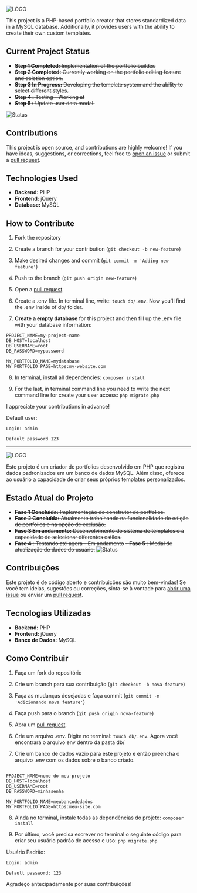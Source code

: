 ![LOGO](https://raw.githubusercontent.com/abdalazard/PortfolioCreator/main/icon/icon.png)

This project is a PHP-based portfolio creator that stores standardized data in a MySQL database. Additionally, it provides users with the ability to create their own custom templates.

## Current Project Status

- ~~**Step 1 Completed:** Implementation of the portfolio builder.~~
- ~~**Step 2 Completed:** Currently working on the portfolio editing feature and deletion option.~~
- ~~**Step 3 In Progress:** Developing the template system and the ability to select different styles.~~
- ~~**Step 4 :** Testing - Working at~~
- ~~**Step 5 :** Update user data modal.~~

![Status](http://img.shields.io/static/v1?label=STEP%206%20-%20CREATE%20A%20DOCUMENTATION%20AND%20PUBLISH%20IT%20&message=WORKING%20ON%20IT&color=GREEN&style=for-the-badge)




## Contributions

This project is open source, and contributions are highly welcome! If you have ideas, suggestions, or corrections, feel free to [open an issue](https://github.com/abdalazard/PortfolioCreator/issues/new) or submit a [pull request](https://github.com/abdalazard/PortfolioCreator/compare).

## Technologies Used

- **Backend:** PHP
- **Frontend:** jQuery
- **Database:** MySQL

## How to Contribute

1. Fork the repository
2. Create a branch for your contribution (`git checkout -b new-feature`)
3. Make desired changes and commit (`git commit -m 'Adding new feature'`)
4. Push to the branch (`git push origin new-feature`)
5. Open a [pull request]((https://github.com/abdalazard/PortfolioCreator/compare)).

6. Create a .env file. In terminal line, write: ```touch db/.env```.  Now you'll find the .env inside of db/ folder.

7. **Create a empty database** for this project and then fill up the .env file with your database information:
```
PROJECT_NAME=my-project-name
DB_HOST=localhost
DB_USERNAME=root
DB_PASSWORD=mypassword

MY_PORTFOLIO_NAME=mydatabase
MY_PORTFOLIO_PAGE=https:my-website.com
```

8. In terminal, install all dependencies: ```composer install```

9. For the last, in terminal command line you need to write the next command line for create your user access: ```php migrate.php```

I appreciate your contributions in advance!




Default user:
```
Login: admin

Default password 123
```
-------------------------------------------------------------------------------------------------------------------------------------------------------------------------------------

![LOGO](https://raw.githubusercontent.com/abdalazard/PortfolioCreator/main/icon/icon.png)

Este projeto é um criador de portfolios desenvolvido em PHP que registra dados padronizados em um banco de dados MySQL. Além disso, oferece ao usuário a capacidade de criar seus próprios templates personalizados.

## Estado Atual do Projeto

- ~~**Fase 1 Concluída:** Implementação do construtor de portfolios.~~
- ~~**Fase 2 Concluída:** Atualmente trabalhando na funcionalidade de edição de portfolios e na opção de exclusão.~~
- ~~**Fase 3 Em andamento:** Desenvolvimento do sistema de templates e a capacidade de selecionar diferentes estilos.~~
- ~~**Fase 4 :** Testando até agora - Em andamento~~
~~- **Fase 5 :** Modal de atualização de dados do usuário.~~
![Status](http://img.shields.io/static/v1?label=FASE%206%20-%20DOCUMENTAR%20E%20PUBLICAR&message=EM%20ANDAMENTO&color=GREEN&style=for-the-badge)


## Contribuições

Este projeto é de código aberto e contribuições são muito bem-vindas! Se você tem ideias, sugestões ou correções, sinta-se à vontade para [abrir uma issue](https://github.com/abdalazard/PortfolioCreator/issues/new) ou enviar um [pull request](https://github.com/abdalazard/PortfolioCreator/compare).

## Tecnologias Utilizadas

- **Backend:** PHP
- **Frontend:** jQuery
- **Banco de Dados:** MySQL

## Como Contribuir

1. Faça um fork do repositório
2. Crie um branch para sua contribuição (`git checkout -b nova-feature`)
3. Faça as mudanças desejadas e faça commit (`git commit -m 'Adicionando nova feature'`)
4. Faça push para o branch (`git push origin nova-feature`)
5. Abra um [pull request](https://github.com/abdalazard/PortfolioCreator/compare).

6. Crie um arquivo .env. Digite no terminal: ```touch db/.env```. Agora você encontrará o arquivo env dentro da pasta db/

7. Crie um banco de dados vazio para este projeto e então preencha o arquivo .env com os dados sobre o banco criado.
```

PROJECT_NAME=nome-do-meu-projeto
DB_HOST=localhost
DB_USERNAME=root
DB_PASSWORD=minhasenha

MY_PORTFOLIO_NAME=meubancodedados
MY_PORTFOLIO_PAGE=https:meu-site.com

```

8. Ainda no terminal, instale todas as dependências do projeto: ```composer install```

9. Por último, você precisa escrever no terminal o seguinte código para criar seu usuário padrão de acesso e uso: ```php migrate.php```


Usuário Padrão:
```
Login: admin

Default password: 123
```
Agradeço antecipadamente por suas contribuições!
